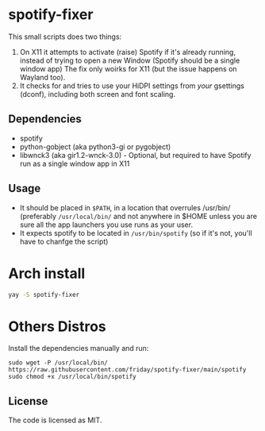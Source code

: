 # spotify-fixer

This small scripts does two things:

1. On X11 it attempts to activate (raise) Spotify if it's already running,
   instead of trying to open a new Window (Spotify should be a single window app)
   The fix only woirks for X11 (but the issue happens on Wayland too).
2. It checks for and tries to use your HiDPI settings from _your_ gsettings (dconf),
   including both screen and font scaling.

## Dependencies
* spotify
* python-gobject (aka python3-gi or pygobject)
* libwnck3 (aka gir1.2-wnck-3.0) - Optional, but required to have Spotify run as a single window app in X11

## Usage

* It should be placed in `$PATH`, in a location that overrules /usr/bin/ (preferably `/usr/local/bin/` and not anywhere in $HOME unless you are sure all the app launchers you use runs as your user.
* It expects spotify to be located in `/usr/bin/spotify` (so if it's not, you'll have to chanfge the script)

# Arch install
```sh
yay -S spotify-fixer
```

# Others Distros
Install the dependencies manually and run:
```
sudo wget -P /usr/local/bin/ https://raw.githubusercontent.com/friday/spotify-fixer/main/spotify
sudo chmod +x /usr/local/bin/spotify
```

## License

The code is licensed as MIT.

